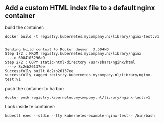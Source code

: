 ## Add a custom HTML index file to a default nginx container

build the container:

```docker build -t registry.kubernetes.mycompany.nl/library/nginx-test:v1 .```

```
Sending build context to Docker daemon  3.584kB
Step 1/2 : FROM registry.kubernetes.mycompany.nl/library/nginx
 ---> 6084105296a9
Step 2/2 : COPY static-html-directory /usr/share/nginx/html
 ---> 8c2eb26137ee
Successfully built 8c2eb26137ee
Successfully tagged registry.kubernetes.mycompany.nl/library/nginx-test:v1

```

push the container to harbor:

```docker push registry.kubernetes.mycompany.nl/library/nginx-test:v1```




Look inside te container:

```kubectl exec --stdin --tty kubernetes-example-nginx-test-- /bin/bash```

